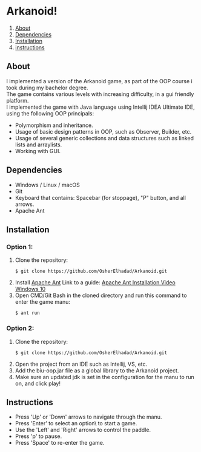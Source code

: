# Arkanoid!
1. [About](#About)
2. [Dependencies](#dependencies)  
3. [Installation](#Installation)
4. [instructions](#instructions)


## About
I implemented a version of the Arkanoid game, as part of the OOP course i took during my bachelor degree.</br>
The game contains various levels with increasing difficulty, in a gui friendly platform.</br>
I implemented the game with Java language using Intellij IDEA Ultimate IDE, using the following OOP principals:
* Polymorphism and inheritance.
* Usage of basic design patterns in OOP, such as Observer, Builder, etc.
* Usage of several generic collections and data structures such as linked lists and arraylists.
* Working with GUI.

## Dependencies
* Windows / Linux / macOS
* Git
* Keyboard that contains: Spacebar (for stoppage), "P" button, and all arrows.
* Apache Ant
## Installation
### Option 1:
1. Clone the repository:  
    ```
    $ git clone https://github.com/OsherElhadad/Arkanoid.git
    ```
2. Install [Apache Ant](https://ant.apache.org/bindownload.cgi) Link to a guide: [Apache Ant Installation Video Windows 10](https://www.youtube.com/watchv=3eaW81yYIqY&t=353s&ab_channel=xscourse)
4. Open CMD/Git Bash in the cloned directory and run this command to enter the game manu:
    ```
    $ ant run
### Option 2:
1. Clone the repository:  
    ```
    $ git clone https://github.com/OsherElhadad/Arkanoid.git
    ```
2. Open the project from an IDE such as Intellij, VS, etc.
3. Add the biu-oop.jar file as a global library to the Arkanoid project.
4. Make sure an updated jdk is set in the configuration for the manu to run on, and click play!
## Instructions
* Press 'Up' or 'Down' arrows to navigate through the manu.
* Press 'Enter' to select an option\ to start a game.
* Use the 'Left' and 'Right' arrows to control the paddle. 
* Press 'p' to pause.
* Press 'Space' to re-enter the game.
